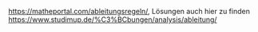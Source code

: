 https://matheportal.com/ableitungsregeln/, Lösungen auch hier zu finden
https://www.studimup.de/%C3%BCbungen/analysis/ableitung/
